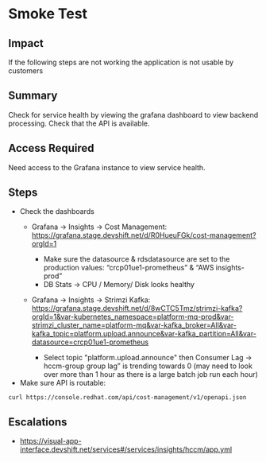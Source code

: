 # Smoke Test

## Impact

If the following steps are not working the application is not usable by customers

## Summary

Check for service health by viewing the grafana dashboard to view backend processing. Check that the API is available.

## Access Required

Need access to the Grafana instance to view service health.

## Steps

- Check the dashboards
    - Grafana -> Insights -> Cost Management:  https://grafana.stage.devshift.net/d/R0HueuFGk/cost-management?orgId=1
        - Make sure the datasource & rdsdatasource are set to the production values: “crcp01ue1-prometheus” & “AWS insights-prod”
        - DB Stats -> CPU / Memory/ Disk looks healthy

    - Grafana -> Insights -> Strimzi Kafka: https://grafana.stage.devshift.net/d/8wCTC5Tmz/strimzi-kafka?orgId=1&var-kubernetes_namespace=platform-mq-prod&var-strimzi_cluster_name=platform-mq&var-kafka_broker=All&var-kafka_topic=platform.upload.announce&var-kafka_partition=All&var-datasource=crcp01ue1-prometheus
        - Select topic "platform.upload.announce" then Consumer Lag -> hccm-group group lag” is trending towards 0 (may need to look over more than 1 hour as there is a large batch job run each hour)
- Make sure API is routable:
```
curl https://console.redhat.com/api/cost-management/v1/openapi.json
```

## Escalations
-  https://visual-app-interface.devshift.net/services#/services/insights/hccm/app.yml
